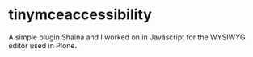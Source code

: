 # tinymceaccessibility
A simple plugin Shaina and I worked on in Javascript for the WYSIWYG editor used in Plone.
